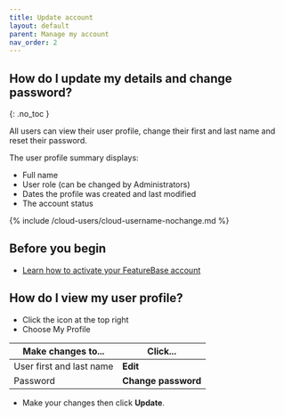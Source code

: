 ```yaml
---
title: Update account
layout: default
parent: Manage my account
nav_order: 2
---
```


## How do I update my details and change password?
{: .no_toc }

All users can view their user profile, change their first and last name and reset their password.

The user profile summary displays:
* Full name
* User role (can be changed by Administrators)
* Dates the profile was created and last modified
* The account status

{% include /cloud-users/cloud-username-nochange.md %}

## Before you begin

* [Learn how to activate your FeatureBase account](/docs/cloud/my-account/cloud-user-activate-account)

## How do I view my user profile?

* Click the icon at the top right
* Choose My Profile

| Make changes to... | Click... |
|---|---|
| User first and last name | **Edit** |
| Password | **Change password** |

* Make your changes then click **Update**.
